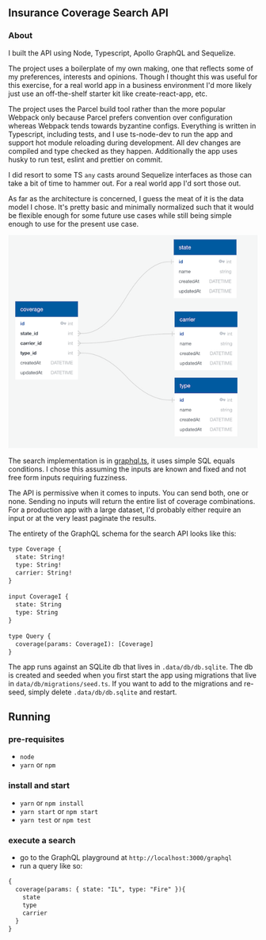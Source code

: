 
Insurance Coverage Search API
-----------

### About
I built the API using Node, Typescript, Apollo GraphQL and Sequelize. 

The project uses a boilerplate of my own making, one that reflects some of my preferences, interests and opinions. Though
I thought this was useful for this exercise, for a real world app in a business environment I'd more likely just
use an off-the-shelf starter kit like create-react-app, etc. 
 
The project uses the Parcel build tool rather than the more popular Webpack only because Parcel prefers convention 
over configuration whereas Webpack tends towards byzantine configs. Everything is written in Typescript, including
tests, and I use ts-node-dev to run the app and support hot module reloading during development. All dev changes are 
compiled and type checked as they happen. Additionally the app uses husky to run test, eslint and prettier on commit. 

I did resort to some TS `any` casts around Sequelize interfaces as those can take a bit of time to hammer out. For 
a real world app I'd sort those out.  

As far as the architecture is concerned, I guess the meat of it is the data model I chose. It's pretty basic and
minimally normalized such that it would be flexible enough for some future use cases while still being simple enough
to use for the present use case. 

![db](db_diagram.png)

The search implementation is in [graphql.ts](src/server/graphql.js), it uses simple SQL equals conditions. I chose
this assuming the inputs are known and fixed and not free form inputs requiring fuzziness. 

The API is permissive when it comes to inputs. You can send both, one or none. Sending no inputs will return 
the entire list of coverage combinations. For a production app with a large dataset, I'd probably either require
an input or at the very least paginate the results.   

The entirety of the GraphQL schema for the search API looks like this:

```
type Coverage {
  state: String!
  type: String!
  carrier: String!
}

input CoverageI {
  state: String
  type: String
}

type Query {
  coverage(params: CoverageI): [Coverage]
}
```

The app runs against an SQLite db that lives in `.data/db/db.sqlite`. The db is created and seeded when 
you first start the app using migrations that live in `data/db/migrations/seed.ts`. If you want to add to the 
migrations and re-seed, simply delete `.data/db/db.sqlite` and restart. 


Running
-----------

### pre-requisites
* `node` 
* `yarn` or `npm `

### install and start
* `yarn` or `npm install`
* `yarn start` or `npm start` 
* `yarn test` or `npm test`

### execute a search
* go to the GraphQL playground at `http://localhost:3000/graphql`
* run a query like so:

```
{  
  coverage(params: { state: "IL", type: "Fire" }){
    state
    type
    carrier
  }
}
```



